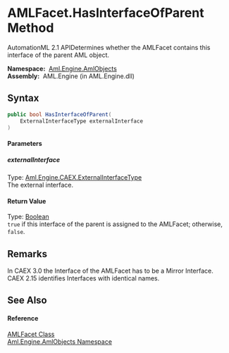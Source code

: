 AMLFacet.HasInterfaceOfParent Method
====================================
AutomationML 2.1 APIDetermines whether the AMLFacet contains this interface of the parent AML object.

  **Namespace:**  [Aml.Engine.AmlObjects][1]  
  **Assembly:**  AML.Engine (in AML.Engine.dll)

Syntax
------

```csharp
public bool HasInterfaceOfParent(
	ExternalInterfaceType externalInterface
)
```

#### Parameters

##### *externalInterface*
Type: [Aml.Engine.CAEX.ExternalInterfaceType][2]  
The external interface.

#### Return Value
Type: [Boolean][3]  
`true` if this interface of the parent is assigned to the AMLFacet; otherwise, `false`.

Remarks
-------
 In CAEX 3.0 the Interface of the AMLFacet has to be a Mirror Interface. CAEX 2.15 identifies Interfaces with identical names. 

See Also
--------

#### Reference
[AMLFacet Class][4]  
[Aml.Engine.AmlObjects Namespace][1]  

[1]: ../README.md
[2]: ../../Aml.Engine.CAEX/ExternalInterfaceType/README.md
[3]: https://docs.microsoft.com/dotnet/api/system.boolean
[4]: README.md
[5]: https://www.automationml.org
[6]: ../../icons/logoShade.png